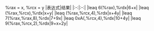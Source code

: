 %rax = x, %rcx = y
|表达式|结果|
|:-:|:-:|
|leaq 6(%rax),%rdx|6+x|
|leaq (%rax,%rcx),%rdx|x+y|
|leaq (%rax,%rcx,4),%rdx|x+4y|
|leaq 7(%rax,%rax,8),%rdx|7+9x|
|leaq 0xA(,%rcx,4),%rdx|10+4y|
|leaq 9(%rax,%rcx,2),%rdx|9+x+2y|